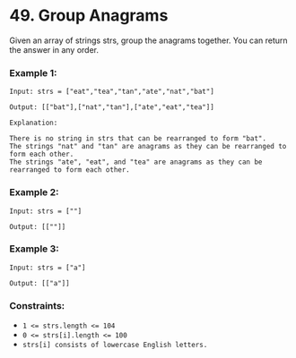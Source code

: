 # 49. Group Anagrams
Given an array of strings strs, group the anagrams together. You can return the answer in any order.

### Example 1:
```
Input: strs = ["eat","tea","tan","ate","nat","bat"]

Output: [["bat"],["nat","tan"],["ate","eat","tea"]]

Explanation:

There is no string in strs that can be rearranged to form "bat".
The strings "nat" and "tan" are anagrams as they can be rearranged to form each other.
The strings "ate", "eat", and "tea" are anagrams as they can be rearranged to form each other.
```
### Example 2:
```
Input: strs = [""]

Output: [[""]]
```
### Example 3:
```
Input: strs = ["a"]

Output: [["a"]]
```
### Constraints:
- `1 <= strs.length <= 104`
- `0 <= strs[i].length <= 100`
- `strs[i] consists of lowercase English letters.`
